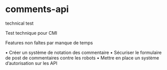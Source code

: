 # comments-api
technical test

Test technique pour CMI

Features non faîtes par manque de temps

• Créer un système de notation des commentaire
• Sécuriser le formulaire de post de commentaires contre les robots
• Mettre en place un système d’autorisation sur les API
